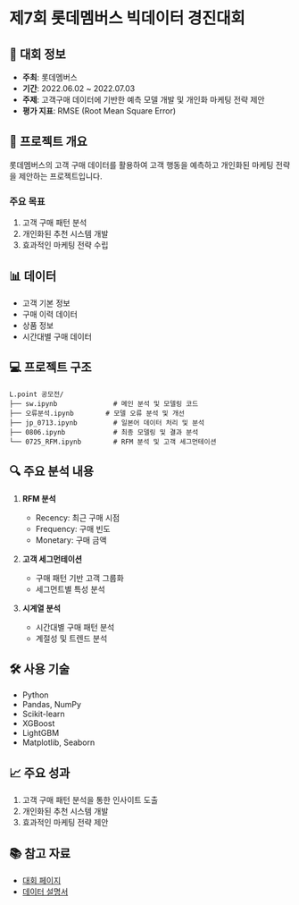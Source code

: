 # 제7회 롯데멤버스 빅데이터 경진대회

## 📌 대회 정보
- **주최**: 롯데멤버스
- **기간**: 2022.06.02 ~ 2022.07.03
- **주제**: 고객구매 데이터에 기반한 예측 모델 개발 및 개인화 마케팅 전략 제안
- **평가 지표**: RMSE (Root Mean Square Error)

## 🎯 프로젝트 개요
롯데멤버스의 고객 구매 데이터를 활용하여 고객 행동을 예측하고 개인화된 마케팅 전략을 제안하는 프로젝트입니다.

### 주요 목표
1. 고객 구매 패턴 분석
2. 개인화된 추천 시스템 개발
3. 효과적인 마케팅 전략 수립

## 📊 데이터
- 고객 기본 정보
- 구매 이력 데이터
- 상품 정보
- 시간대별 구매 데이터

## 💻 프로젝트 구조
```
L.point 공모전/
├── sw.ipynb              # 메인 분석 및 모델링 코드
├── 오류분석.ipynb        # 모델 오류 분석 및 개선
├── jp_0713.ipynb         # 일본어 데이터 처리 및 분석
├── 0806.ipynb            # 최종 모델링 및 결과 분석
└── 0725_RFM.ipynb        # RFM 분석 및 고객 세그먼테이션
```

## 🔍 주요 분석 내용
1. **RFM 분석**
   - Recency: 최근 구매 시점
   - Frequency: 구매 빈도
   - Monetary: 구매 금액

2. **고객 세그먼테이션**
   - 구매 패턴 기반 고객 그룹화
   - 세그먼트별 특성 분석

3. **시계열 분석**
   - 시간대별 구매 패턴 분석
   - 계절성 및 트렌드 분석

## 🛠️ 사용 기술
- Python
- Pandas, NumPy
- Scikit-learn
- XGBoost
- LightGBM
- Matplotlib, Seaborn

## 📈 주요 성과
1. 고객 구매 패턴 분석을 통한 인사이트 도출
2. 개인화된 추천 시스템 개발
3. 효과적인 마케팅 전략 제안

## 📚 참고 자료
- [대회 페이지](https://aifactory.space/competition/detail/2063)
- [데이터 설명서](https://aifactory.space/competition/detail/2063) 